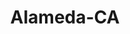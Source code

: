 ---
title: Alameda-CA
slug: alameda-ca
f_state:
- cms/state/california.md
f_locations:
- cms/payday-loan/california-check-cashing-5937.md
- cms/payday-loan/califrnia-check-cashing-stores-5968.md
- cms/payday-loan/cash-1-6247.md
- cms/payday-loan/check-into-cash-11564.md
- cms/payday-loan/check-into-cash-11669.md
- cms/payday-loan/jeremiahs-espresso-cater-19850.md
updated-on: '2024-05-30T13:41:28.615Z'
created-on: '2024-05-30T13:41:28.615Z'
published-on: '2024-05-30T13:54:32.469Z'
f_city: Alameda
layout: '[city].html'
tags: city
---